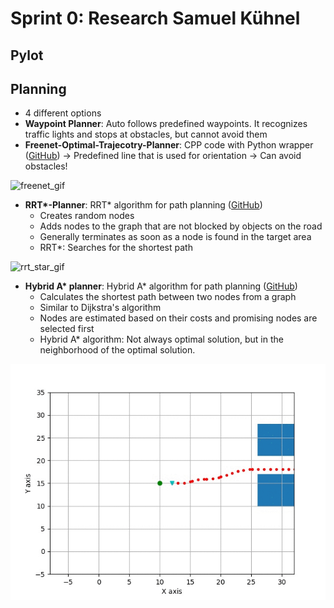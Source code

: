 # Sprint 0: Research Samuel Kühnel

## Pylot

## Planning

- 4 different options
- **Waypoint Planner**: Auto follows predefined waypoints. It recognizes traffic lights and stops at obstacles, but cannot avoid them
- **Freenet-Optimal-Trajecotry-Planner**: CPP code with Python wrapper ([GitHub](https://github.com/erdos-project/frenet_optimal_trajectory_planner))
→ Predefined line that is used for orientation → Can avoid obstacles!

![freenet_gif](https://github.com/erdos-project/frenet_optimal_trajectory_planner/raw/master/img/fot2.gif)

- **RRT\*-Planner**: RRT* algorithm for path planning ([GitHub](https://github.com/erdos-project/rrt_star_planner))
  - Creates random nodes
  - Adds nodes to the graph that are not blocked by objects on the road
  - Generally terminates as soon as a node is found in the target area
  - RRT*: Searches for the shortest path

![rrt_star_gif](https://github.com/erdos-project/rrt_star_planner/raw/master/img/rrtstar.gif)

- **Hybrid A\* planner**: Hybrid A* algorithm for path planning ([GitHub](https://github.com/erdos-project/hybrid_astar_planner))
  - Calculates the shortest path between two nodes from a graph
  - Similar to Dijkstra's algorithm
  - Nodes are estimated based on their costs and promising nodes are selected first
  - Hybrid A* algorithm: Not always optimal solution, but in the neighborhood of the optimal solution.

![hybrid_astar_gif](https://github.com/erdos-project/hybrid_astar_planner/raw/master/img/straight_obstacle.gif)
